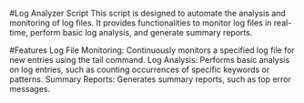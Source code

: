 

#Log Analyzer Script
This script is designed to automate the analysis and monitoring of log files. It provides functionalities to monitor log files in real-time, perform basic log analysis, and generate summary reports.

#Features
Log File Monitoring: Continuously monitors a specified log file for new entries using the tail command.
Log Analysis: Performs basic analysis on log entries, such as counting occurrences of specific keywords or patterns.
Summary Reports: Generates summary reports, such as top error messages.




